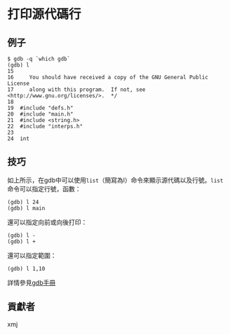 # 打印源代碼行

## 例子

	$ gdb -q `which gdb`
	(gdb) l
	15	
	16	   You should have received a copy of the GNU General Public License
	17	   along with this program.  If not, see <http://www.gnu.org/licenses/>.  */
	18	
	19	#include "defs.h"
	20	#include "main.h"
	21	#include <string.h>
	22	#include "interps.h"
	23	
	24	int

## 技巧

如上所示，在gdb中可以使用`list`（簡寫為l）命令來顯示源代碼以及行號。`list`命令可以指定行號，函數：

	(gdb) l 24
	(gdb) l main

還可以指定向前或向後打印：

	(gdb) l -
	(gdb) l +

還可以指定範圍：

	(gdb) l 1,10

詳情參見[gdb手冊](https://sourceware.org/gdb/onlinedocs/gdb/List.html#List)

## 貢獻者

xmj


